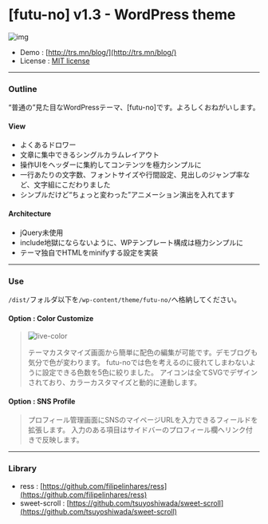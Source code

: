 # [futu-no] v1.3 - WordPress theme

![img](https://user-images.githubusercontent.com/17419773/38294778-eb4c68c6-3826-11e8-960f-2f223cd4564d.png)

* Demo : [http://trs.mn/blog/](http://trs.mn/blog/)
* License : [MIT license](https://opensource.org/licenses/MIT)

---

### Outline

“普通の”見た目なWordPressテーマ、[futu-no]です。よろしくおねがいします。

#### View

* よくあるドロワー
* 文章に集中できるシングルカラムレイアウト
* 操作UIをヘッダーに集約してコンテンツを極力シンプルに
* 一行あたりの文字数、フォントサイズや行間設定、見出しのジャンプ率など、文字組にこだわりました
* シンプルだけど“ちょっと変わった”アニメーション演出を入れてます

#### Architecture

* jQuery未使用
* include地獄にならないように、WPテンプレート構成は極力シンプルに
* テーマ独自でHTMLをminifyする設定を実装

---

### Use

`/dist/`フォルダ以下を`/wp-content/theme/futu-no/`へ格納してください。

#### Option : Color Customize
>
> ![live-color](https://user-images.githubusercontent.com/17419773/38295600-7b36085a-3829-11e8-9124-976dde9246ad.gif)
>
> テーマカスタマイズ画面から簡単に配色の編集が可能です。デモブログも気分で色が変わります。
> futu-noでは色を考えるのに疲れてしまわないように設定できる色数を5色に絞りました。
> アイコンは全てSVGでデザインされており、カラーカスタマイズと動的に連動します。

#### Option : SNS Profile
>
> プロフィール管理画面にSNSのマイページURLを入力できるフィールドを拡張します。
> 入力のある項目はサイドバーのプロフィール欄へリンク付きで反映します。

---

### Library

* ress : [https://github.com/filipelinhares/ress](https://github.com/filipelinhares/ress)
* sweet-scroll : [https://github.com/tsuyoshiwada/sweet-scroll](https://github.com/tsuyoshiwada/sweet-scroll)

